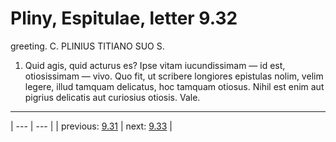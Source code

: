 # Pliny, Espitulae, letter 9.32

greeting. C. PLINIUS TITIANO SUO S.



1. Quid agis, quid acturus es? Ipse vitam iucundissimam — id est, otiosissimam — vivo. Quo fit, ut scribere longiores epistulas nolim, velim legere, illud tamquam delicatus, hoc tamquam otiosus. Nihil est enim aut pigrius delicatis aut curiosius otiosis. Vale.



---

| --- | --- |
| previous: [9.31](../9.31/) | next: [9.33](../9.33/) |